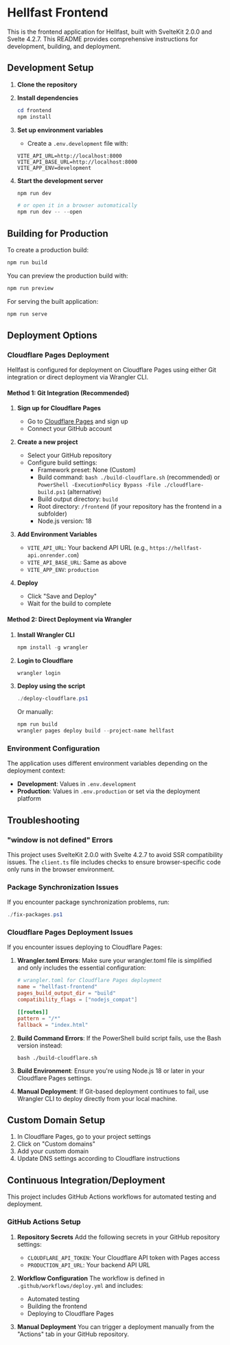 # Hellfast Frontend

This is the frontend application for Hellfast, built with SvelteKit 2.0.0 and Svelte 4.2.7. This README provides comprehensive instructions for development, building, and deployment.

## Development Setup

1. **Clone the repository**

2. **Install dependencies**
   ```powershell
   cd frontend
   npm install
   ```

3. **Set up environment variables**
   - Create a `.env.development` file with:
   ```
   VITE_API_URL=http://localhost:8000
   VITE_API_BASE_URL=http://localhost:8000
   VITE_APP_ENV=development
   ```

4. **Start the development server**
   ```powershell
   npm run dev
   
   # or open it in a browser automatically
   npm run dev -- --open
   ```

## Building for Production

To create a production build:

```powershell
npm run build
```

You can preview the production build with:

```powershell
npm run preview
```

For serving the built application:

```powershell
npm run serve
```

## Deployment Options

### Cloudflare Pages Deployment

Hellfast is configured for deployment on Cloudflare Pages using either Git integration or direct deployment via Wrangler CLI.

#### Method 1: Git Integration (Recommended)

1. **Sign up for Cloudflare Pages**
   - Go to [Cloudflare Pages](https://pages.cloudflare.com/) and sign up
   - Connect your GitHub account

2. **Create a new project**
   - Select your GitHub repository
   - Configure build settings:
     - Framework preset: None (Custom)
     - Build command: `bash ./build-cloudflare.sh` (recommended) or `PowerShell -ExecutionPolicy Bypass -File ./cloudflare-build.ps1` (alternative)
     - Build output directory: `build`
     - Root directory: `/frontend` (if your repository has the frontend in a subfolder)
     - Node.js version: 18

3. **Add Environment Variables**
   - `VITE_API_URL`: Your backend API URL (e.g., `https://hellfast-api.onrender.com`)
   - `VITE_API_BASE_URL`: Same as above
   - `VITE_APP_ENV`: `production`

4. **Deploy**
   - Click "Save and Deploy"
   - Wait for the build to complete

#### Method 2: Direct Deployment via Wrangler

1. **Install Wrangler CLI**
   ```powershell
   npm install -g wrangler
   ```

2. **Login to Cloudflare**
   ```powershell
   wrangler login
   ```

3. **Deploy using the script**
   ```powershell
   ./deploy-cloudflare.ps1
   ```
   
   Or manually:
   ```powershell
   npm run build
   wrangler pages deploy build --project-name hellfast
   ```

### Environment Configuration

The application uses different environment variables depending on the deployment context:

- **Development**: Values in `.env.development`
- **Production**: Values in `.env.production` or set via the deployment platform

## Troubleshooting

### "window is not defined" Errors
This project uses SvelteKit 2.0.0 with Svelte 4.2.7 to avoid SSR compatibility issues. The `client.ts` file includes checks to ensure browser-specific code only runs in the browser environment.

### Package Synchronization Issues
If you encounter package synchronization problems, run:

```powershell
./fix-packages.ps1
```

### Cloudflare Pages Deployment Issues
If you encounter issues deploying to Cloudflare Pages:

1. **Wrangler.toml Errors**: Make sure your wrangler.toml file is simplified and only includes the essential configuration:
   ```toml
   # wrangler.toml for Cloudflare Pages deployment
   name = "hellfast-frontend"
   pages_build_output_dir = "build"
   compatibility_flags = ["nodejs_compat"]

   [[routes]]
   pattern = "/*"
   fallback = "index.html"
   ```

2. **Build Command Errors**: If the PowerShell build script fails, use the Bash version instead:
   ```
   bash ./build-cloudflare.sh
   ```

3. **Build Environment**: Ensure you're using Node.js 18 or later in your Cloudflare Pages settings.

4. **Manual Deployment**: If Git-based deployment continues to fail, use Wrangler CLI to deploy directly from your local machine.

## Custom Domain Setup

1. In Cloudflare Pages, go to your project settings
2. Click on "Custom domains"
3. Add your custom domain
4. Update DNS settings according to Cloudflare instructions

## Continuous Integration/Deployment

This project includes GitHub Actions workflows for automated testing and deployment.

### GitHub Actions Setup

1. **Repository Secrets**
   Add the following secrets in your GitHub repository settings:
   - `CLOUDFLARE_API_TOKEN`: Your Cloudflare API token with Pages access
   - `PRODUCTION_API_URL`: Your backend API URL

2. **Workflow Configuration**
   The workflow is defined in `.github/workflows/deploy.yml` and includes:
   - Automated testing
   - Building the frontend
   - Deploying to Cloudflare Pages

3. **Manual Deployment**
   You can trigger a deployment manually from the "Actions" tab in your GitHub repository.
